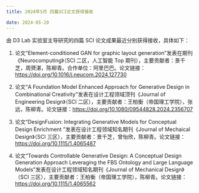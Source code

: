 ```yaml
---
title: 2024年5月 四篇SCI论文获得接收

date: 2024-05-20
---
```


<!--more-->

由 D3 Lab 实验室主导研究的四篇 SCI 论文成果最近分别获得接收，具体如下：

1. 论文“Element-conditioned GAN for graphic layout generation”发表在期刊《Neurocomputing》（SCI 二区，人工智能 Top 期刊），主要贡献者：景千芝，周赟湛，陈柳青。合作单位：阿里巴巴。论文链接：<https://doi.org/10.1016/j.neucom.2024.127730>

2. 论文“A Foundation Model Enhanced Approach for Generative Design in Combinational Creativity”发表在设计工程领域顶刊《Journal of Engineering Design》（SCI 二区），主要贡献者：王柏衡（帝国理工学院），张远，陈柳青。论文链接：<https://doi.org/10.1080/09544828.2024.2356707>

3. 论文“DesignFusion: Integrating Generative Models for Conceptual Design Enrichment ”发表在设计工程领域知名期刊《Journal of Mechaical Design》（SCI 三区），主要贡献者：景千芝，曾怡欣，陈柳青。论文链接：<https://doi.org/10.1115/1.4065487>

4. 论文“Towards Controllable Generative Design: A Conceptual Design Generation Approach Leveraging the FBS Ontology and Large Language Models”发表在设计工程领域知名期刊《Journal of Mechanical Design》（SCI 三区），主要贡献者：王柏衡（帝国理工学院），陈柳青。论文链接：<https://doi.org/10.1115/1.4065562>
